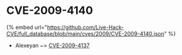 # CVE-2009-4140
{% embed url="https://github.com/Live-Hack-CVE/full_database/blob/main/cves/2009/CVE-2009-4140.json" %}

* Alexeyan ~> [CVE-2009-4137](https://www.alice-snow.ru/2009/database/cve-2009-4140/cve-2009-4137-alexeyan)